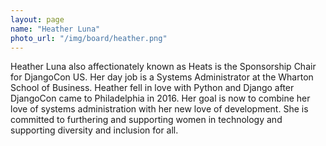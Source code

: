 ```yaml
---
layout: page
name: "Heather Luna"
photo_url: "/img/board/heather.png"
---
```


Heather Luna also affectionately known as Heats is the Sponsorship Chair for DjangoCon US. Her day job is a Systems Administrator at the Wharton School of Business. Heather fell in love with Python and Django after DjangoCon came to Philadelphia in 2016. Her goal is now to combine her love of systems administration with her new love of development. She is committed to furthering and supporting women in technology and supporting diversity and inclusion for all.
